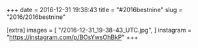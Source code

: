 +++
date = 2016-12-31 19:38:43
title = "#2016bestnine"
slug = "2016/2016bestnine"

[extra]
images = [
    "/2016-12-31_19-38-43_UTC.jpg",
]
instagram = "https://instagram.com/p/BOsYwsOhBkP"
+++

